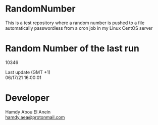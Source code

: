 # RandomNumber    
This is a test repository where a random number is pushed to a file automatically passwordless from a cron job in my Linux CentOS server    
# Random Number of the last run   
10346
      
Last update (GMT +1)    
06/17/21 16:00:01
# Developer    
Hamdy Abou El Anein   
hamdy.aea@protonmail.com
